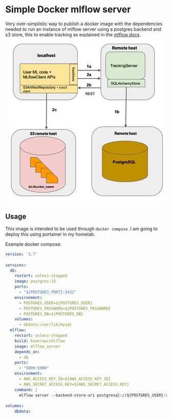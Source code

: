 # Simple Docker mlflow server

Very over-simplistic way to publish a docker image with the dependencies needed to run an instance of mlflow server using a postgres backend and s3 store, this to enable tracking as explained in the [mlflow docs](https://mlflow.org/docs/latest/tracking.html#scenario-4-mlflow-with-remote-tracking-server-backend-and-artifact-stores).

![Diagram](.github/img/mlflow-deploy.png)

## Usage

This image is intended to be used through `docker compose`. I am going to deploy this using portainer in my homelab.

Example docker compose:

```yaml
version: '3.7'

services:
  db:
    restart: unless-stopped
    image: postgres:15
    ports:
      - "${POSTGRES_PORT}:5432"
    environment:
      - POSTGRES_USER=${POSTGRES_USER}
      - POSTGRES_PASSWORD=${POSTGRES_PASSWORD}
      - POSTGRES_DB=${POSTGRES_DB}
    volumes:
      - dbdata:/var/lib/mysql
  mlflow:
    restart: unless-stopped
    build: keanrawr/mlflow
    image: mlflow_server
    depends_on:
      - db
    ports:
      - "5000:5000"
    environment:
      - AWS_ACCESS_KEY_ID=${AWS_ACCESS_KEY_ID}
      - AWS_SECRET_ACCESS_KEY=${AWS_SECRET_ACCESS_KEY}
    command: |
      mlflow server --backend-store-uri postgresql://${POSTGRES_USER}:${POSTGRES_PASSWORD}@db:${POSTGRES_PORT}/${POSTGRES_DB} --artifacts-destination ${S3_ROOT} --host 0.0.0.0

volumes:
    dbdata:

```
